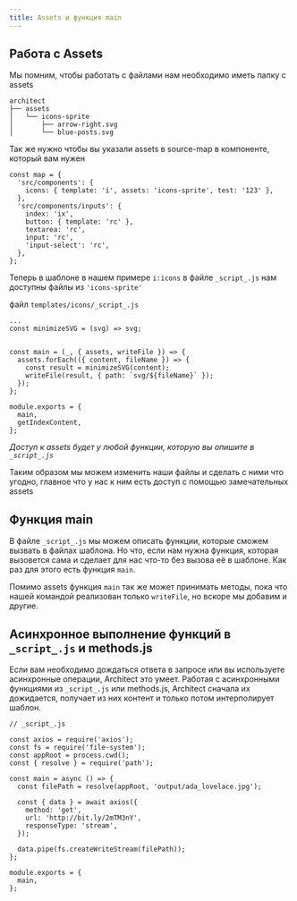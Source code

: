 ```yaml
---
title: Assets и функция main
---
```

## Работа с Assets

Мы помним, чтобы работать с файлами нам необходимо иметь папку с assets
```shell
architect
├── assets
│   └── icons-sprite
│       ├── arrow-right.svg
│       └── blue-posts.svg
```
Так же нужно чтобы вы указали assets в source-map в компоненте, который вам нужен

```shell
const map = {
  'src/components': {
    icons: { template: 'i', assets: 'icons-sprite', test: '123' },
  },
  'src/components/inputs': {
    index: 'ix',
    button: { template: 'rc' },
    textarea: 'rc',
    input: 'rc',
    'input-select': 'rc',
  },
};
```
Теперь в шаблоне в нашем примере `i:icons` в файле `_script_.js`
нам доступны файлы из `'icons-sprite'`

файл `templates/icons/_script_.js`

```shell
...
const minimizeSVG = (svg) => svg;


const main = (_, { assets, writeFile }) => {
  assets.forEach(({ content, fileName }) => {
    const result = minimizeSVG(content);
    writeFile(result, { path: `svg/${fileName}` });
  });
};

module.exports = {
  main,
  getIndexContent,
};
```
*Доступ к assets будет у любой функции, которую вы опишите в `_script_.js`*

Таким образом мы можем изменить наши файлы и сделать с ними что угодно, 
главное что у нас к ним есть доступ с помощью замечательных assets

## Функция main

В файле `_script_.js` мы можем описать функции, которые сможем вызвать в файлах шаблона.
Но что, если нам нужна функция, которая вызовется сама и сделает для нас что-то без вызова
её в шаблоне. Как раз для этого есть функция `main`.

Помимо assets функция `main` так же может принимать методы, пока что нашей командой реализован
только `writeFile`, но вскоре мы добавим и другие.

## Асинхронное выполнение функций в `_script_.js` и methods.js

Если вам необходимо дождаться ответа в запросе
или вы используете асинхронные операции, Architect это умеет.
Работая с асинхронными функциями из `_script_.js` или methods.js,
Architect сначала их дожидается,
получает из них контент и только потом интерполирует шаблон.

```shell
// _script_.js

const axios = require('axios');
const fs = require('file-system');
const appRoot = process.cwd();
const { resolve } = require('path');

const main = async () => {
  const filePath = resolve(appRoot, 'output/ada_lovelace.jpg');

  const { data } = await axios({
    method: 'get',
    url: 'http://bit.ly/2mTM3nY',
    responseType: 'stream',
  });

  data.pipe(fs.createWriteStream(filePath));
};

module.exports = {
  main,
};
```
